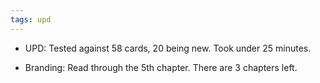 ```yaml
---
tags: upd
---
```


* UPD: Tested against 58 cards, 20 being new. Took under 25 minutes.

* Branding: Read through the 5th chapter. There are 3 chapters left.
